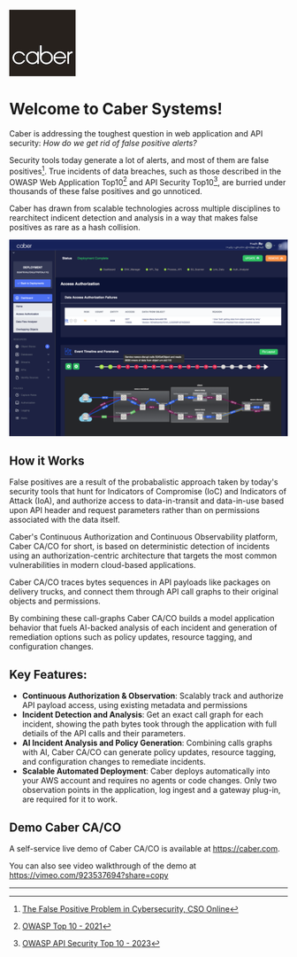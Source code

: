 ![CaberLogo.png](images/CaberLogo.png)


# Welcome to Caber Systems!

Caber is addressing the toughest question in web application and API security: _How do we get rid of false positive alerts?_

Security tools today generate a lot of alerts, and most of them are false positives[^1]. True incidents of data breaches, such as those described in the OWASP Web Application Top10[^2] and API Security Top10[^3], are burried under thousands of these false positives and go unnoticed. 

Caber has drawn from scalable technologies across multiple disciplines to rearchitect indicent detection and analysis in a way that makes false positives as rare as a hash collision. 

![Screen Shot](images/cytoscape_1280_900.png)

## How it Works

False positives are a result of the probabalistic approach taken by today's security tools that hunt for Indicators of Compromise (IoC) and Indicators of Attack (IoA), and authorize access to data-in-transit and data-in-use based upon API header and request parameters rather than on permissions associated with the data itself.

Caber's Continuous Authorization and Continuous Observability platform, Caber CA/CO for short, is based on deterministic detection of incidents using an authorization-centric architecture that targets the most common vulnerabilities in modern cloud-based applications.

Caber CA/CO traces bytes sequences in API payloads like packages on delivery trucks, and connect them through API call graphs to their original objects and permissions.  

By combining these call-graphs Caber CA/CO builds a model application behavior that fuels AI-backed analysis of each incident and generation of remediation options such as policy updates, resource tagging, and configuration changes.

## Key Features:
- **Continuous Authorization & Observation**: Scalably track and authorize API payload access, using existing metadata and permissions
- **Incident Detection and Analysis**: Get an exact call graph for each incident, showing the path bytes took through the application with full detiails of the API calls and their parameters.
- **AI Incident Analysis and Policy Generation**: Combining calls graphs with AI, Caber CA/CO can generate policy updates, resource tagging, and configuration changes to remediate incidents.
- **Scalable Automated Deployment**: Caber deploys automatically into your AWS account and requires no agents or code changes. Only two observation points in the application, log ingest and a gateway plug-in, are required for it to work. 


## Demo Caber CA/CO
A self-service live demo of Caber CA/CO is available at https://caber.com.

You can also see video walkthrough of the demo at https://vimeo.com/923537694?share=copy


---
[^1]: [The False Positive Problem in Cybersecurity, CSO Online](https://www.csoonline.com/article/3513898/the-false-positive-problem-in-cybersecurity.html)

[^2]: [OWASP Top 10 - 2021](https://owasp.org/www-project-top-ten/)

[^3]: [OWASP API Security Top 10 - 2023](https://owasp.org/API-Security/editions/2023/en/0x00-header/)
